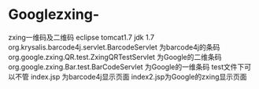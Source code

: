 # Googlezxing-
zxing一维码及二维码
eclipse tomcat1.7 jdk 1.7
org.krysalis.barcode4j.servlet.BarcodeServlet 为barcode4j的条码
org.google.zxing.QR.test.ZxingQRTestServlet 为Google的二维条码
org.google.zxing.Bar.test.BarCodeServlet 为Google的一维条码
test文件下可以不管
index.jsp 为barcode4j显示页面
index2.jsp为Google的zxing显示页面
